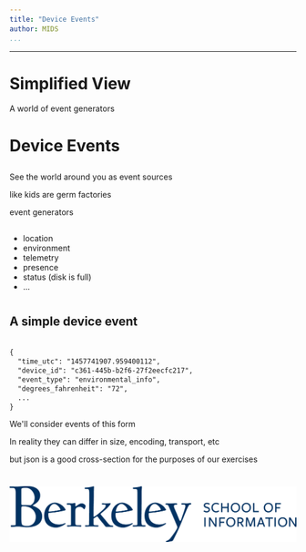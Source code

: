 ```yaml
---
title: "Device Events"
author: MIDS
...
```


---

# Simplified View

A world of event generators


# Device Events
##
<div class="notes">
See the world around you as event sources

like kids are germ factories

event generators
</div>

##
- location
- environment
- telemetry
- presence
- status (disk is full)
- ...

# 
## A simple device event
<pre><code>
{
  "time_utc": "1457741907.959400112",
  "device_id": "c361-445b-b2f6-27f2eecfc217",
  "event_type": "environmental_info",
  "degrees_fahrenheit": "72",
  ...
}
</code></pre>

<div class="notes">
We'll consider events of this form

In reality they can differ in size,
encoding, transport, etc

but json is a good cross-section for
the purposes of our exercises
</div>


#

<img class="logo" src="images/berkeley-school-of-information-logo.png"/>


